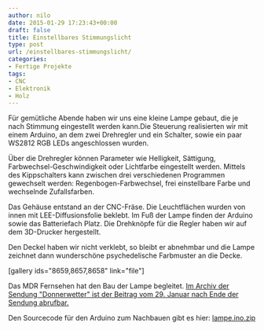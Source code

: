 ```yaml
---
author: nilo
date: 2015-01-29 17:23:43+00:00
draft: false
title: Einstellbares Stimmungslicht
type: post
url: /einstellbares-stimmungslicht/
categories:
- Fertige Projekte
tags:
- CNC
- Elektronik
- Holz
---
```


Für gemütliche Abende haben wir uns eine kleine Lampe gebaut, die je nach Stimmung eingestellt werden kann.Die Steuerung realisierten wir mit einem Arduino, an dem zwei Drehregler und ein Schalter, sowie ein paar WS2812 RGB LEDs angeschlossen wurden. <!-- more -->

Über die Drehregler können Parameter wie Helligkeit, Sättigung, Farbwechsel-Geschwindigkeit oder Lichtfarbe eingestellt werden. Mittels des Kippschalters kann zwischen drei verschiedenen Programmen gewechselt werden: Regenbogen-Farbwechsel, frei einstellbare Farbe und wechselnde Zufallsfarben.

Das Gehäuse entstand an der CNC-Fräse. Die Leuchtflächen wurden von innen mit LEE-Diffusionsfolie beklebt. Im Fuß der Lampe finden der Arduino sowie das Batteriefach Platz. Die Drehknöpfe für die Regler haben wir auf dem 3D-Drucker hergestellt.

Den Deckel haben wir nicht verklebt, so bleibt er abnehmbar und die Lampe zeichnet dann wunderschöne psychedelische Farbmuster an die Decke.

[gallery ids="8659,8657,8658" link="file"]

Das MDR Fernsehen hat den Bau der Lampe begleitet. [Im Archiv der Sendung "Donnerwetter" ist der Beitrag vom 29. Januar nach Ende der Sendung abrufbar.](http:/https://www.mdr.de/donnerwetter/index.html)

Den Sourcecode für den Arduino zum Nachbauen gibt es hier: [lampe.ino.zip](/wp-content/uploads/2015/01/lampe.ino_.zip)
